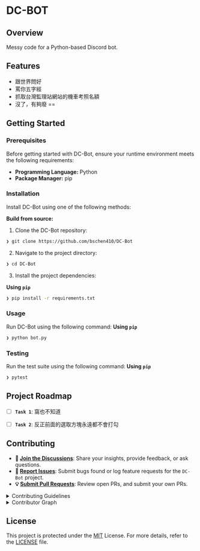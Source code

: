 <!-- <p align="center">
    <img src="https://cdn-icons-png.flaticon.com/512/6295/6295417.png" align="center" width="30%">
</p> -->
<p align="center"><h1 align="left">DC-BOT</h1></p>

##  Overview

Messy code for a Python-based Discord bot.


##  Features

- 跟世界問好
- 罵你五字經
- 抓取台灣監理站網站的機車考照名額
- 沒了，有夠廢 ==


##  Getting Started

###  Prerequisites

Before getting started with DC-Bot, ensure your runtime environment meets the following requirements:

- **Programming Language:** Python
- **Package Manager:** pip


###  Installation

Install DC-Bot using one of the following methods:

**Build from source:**

1. Clone the DC-Bot repository:
```sh
❯ git clone https://github.com/bschen410/DC-Bot
```

2. Navigate to the project directory:
```sh
❯ cd DC-Bot
```

3. Install the project dependencies:


**Using `pip`**

```sh
❯ pip install -r requirements.txt
```




###  Usage
Run DC-Bot using the following command:
**Using `pip`**

```sh
❯ python bot.py
```


###  Testing
Run the test suite using the following command:
**Using `pip`**

```sh
❯ pytest
```


##  Project Roadmap

- [ ] **`Task 1`**: 窩也不知道
- [ ] **`Task 2`**: 反正前面的選取方塊永遠都不會打勾


##  Contributing

- **💬 [Join the Discussions](https://github.com/bschen410/DC-Bot/discussions)**: Share your insights, provide feedback, or ask questions.
- **🐛 [Report Issues](https://github.com/bschen410/DC-Bot/issues)**: Submit bugs found or log feature requests for the `DC-Bot` project.
- **💡 [Submit Pull Requests](https://github.com/bschen410/DC-Bot/blob/main/CONTRIBUTING.md)**: Review open PRs, and submit your own PRs.

<details closed>
<summary>Contributing Guidelines</summary>

1. **Fork the Repository**: Start by forking the project repository to your github account.
2. **Clone Locally**: Clone the forked repository to your local machine using a git client.
   ```sh
   git clone https://github.com/bschen410/DC-Bot
   ```
3. **Create a New Branch**: Always work on a new branch, giving it a descriptive name.
   ```sh
   git checkout -b new-feature-x
   ```
4. **Make Your Changes**: Develop and test your changes locally.
5. **Commit Your Changes**: Commit with a clear message describing your updates.
   ```sh
   git commit -m 'Implemented new feature x.'
   ```
6. **Push to github**: Push the changes to your forked repository.
   ```sh
   git push origin new-feature-x
   ```
7. **Submit a Pull Request**: Create a PR against the original project repository. Clearly describe the changes and their motivations.
8. **Review**: Once your PR is reviewed and approved, it will be merged into the main branch. Congratulations on your contribution!
</details>

<details closed>
<summary>Contributor Graph</summary>
<br>
<p align="left">
   <a href="https://github.com{/bschen410/DC-Bot/}graphs/contributors">
      <img src="https://contrib.rocks/image?repo=bschen410/DC-Bot">
   </a>
</p>
</details>


##  License

This project is protected under the [MIT](https://opensource.org/license/mit) License. For more details, refer to the [LICENSE](https://github.com/bschen410/DC-Bot/blob/main/LICENSE) file.
